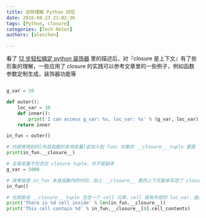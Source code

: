 ```yaml
---
title: 这样理解 Python 闭包
date: 2016-08-23 21:02:36
tags: [Python, closure]
categories: [Tech Notes]
authors: [alexchen]

---
```


看了 [12 步轻松搞定 python 装饰器](http://python.jobbole.com/81683/) 里的描述后，对『closure 是上下文』有了些形象的理解，一些应用了 closure 的实践可以参考文章里的一些例子，例如函数参数定制生成，装饰器功能等




```py

g_var = 20

def outer():
    loc_var = 30
    def inner():
        print('I can access g_var: %s, loc_var: %s' % (g_var, loc_var))
    return inner

in_fun = outer()

# 内层使用到的[外层函数的本地变量]会加入到 func 对象的 __closure__ tuple 里面
print(in_fun.__closure__)

# 全局变量不包含在 closure tuple，并不是副本
g_var = 5000

# 效果就是 in_fun 本身函数内的代码，加上 __closure__ 里的上下文副本实现了 closure 功能
in_fun()

# 也就是说 __closure__ tuple 包含一个 cell 元素，cell 装有外层的 loc_var，值是 30
print('There is %d cell inside' % len(in_fun.__closure__))
print('This cell contain %d' % in_fun.__closure__[0].cell_contents)


```



